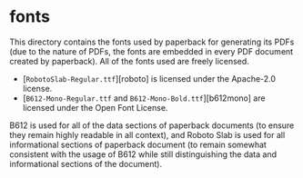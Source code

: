 # fonts #

This directory contains the fonts used by paperback for generating its PDFs
(due to the nature of PDFs, the fonts are embedded in every PDF document
created by paperback). All of the fonts used are freely licensed.

* [`RobotoSlab-Regular.ttf`][roboto] is licensed under the Apache-2.0 license.
* [`B612-Mono-Regular.ttf` and `B612-Mono-Bold.ttf`][b612mono] are licensed
  under the Open Font License.

B612 is used for all of the data sections of paperback documents (to ensure
they remain highly readable in all context), and Roboto Slab is used for all
informational sections of paperback document (to remain somewhat consistent
with the usage of B612 while still distinguishing the data and informational
sections of the document).
